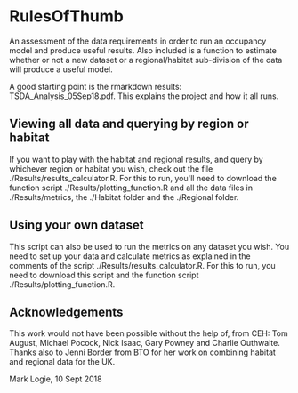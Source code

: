 # RulesOfThumb

An assessment of the data requirements in order to run an occupancy model and produce useful results.  Also included is a function to estimate whether or not a new dataset or a regional/habitat sub-division of the data will produce a useful model.

A good starting point is the rmarkdown results: TSDA_Analysis_05Sep18.pdf.  This explains the project and how it all runs.

## Viewing all data and querying by region or habitat

If you want to play with the habitat and regional results, and query by whichever region or habitat you wish, check out the file ./Results/results_calculator.R.  For this to run, you'll need to download the function script ./Results/plotting_function.R and all the data files in ./Results/metrics, the ./Habitat folder and the ./Regional folder.

## Using your own dataset

This script can also be used to run the metrics on any dataset you wish.  You need to set up your data and calculate metrics as explained in the comments of the script ./Results/results_calculator.R.  For this to run, you need to download this script and the function script ./Results/plotting_function.R.

## Acknowledgements

This work would not have been possible without the help of, from CEH: Tom August, Michael Pocock, Nick Isaac, Gary Powney and Charlie Outhwaite.  Thanks also to Jenni Border from BTO for her work on combining habitat and regional data for the UK.

Mark Logie, 10 Sept 2018
